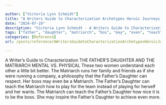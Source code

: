 ```yaml
---

author: ["Victoria Lynn Schmidt"]
title: "A Writers Guide to Characterization Archetypes Heroic Journeys and Other Elements of Dynamic Character Development - part0007_split_015.html"
date: "2024-07-19"
description: "Victoria Lynn Schmidt - A Writers Guide to Characterization Archetypes Heroic Journeys and Other Elements of Dynamic Character Development"
tags: ["father", "daughter", "matriarch", "bos", "may", "even", "teach", "writer", "guide", "characterization", "mental", "v", "physical", "two", "woman", "understand", "little", "bit", "better", "run", "family", "friend", "running", "company", "philosophy"]
categories: [Reference]
url: /posts/reference/AWritersGuidetoCharacterizationArchetypesHeroicJourneysandOtherElementsofDynamicCharacterDevelopment-part0007split015html

---
```



A Writer’s Guide to Characterization
 THE FATHER’S DAUGHTER AND THE MATRIARCH
MENTAL VS. PHYSICAL
These two women understand each other a little bit better. The Matriarch runs her family and friends as if she were running a company, a philosophy that the Father’s Daughter can respect. Her boss may even be a Matriarch.
The Father’s Daughter can teach the Matriarch how to play for the team instead of playing for herself and her wants.
The Matriarch can teach the Father’s Daughter how nice it is to be the boss. She may inspire the Father’s Daughter to achieve even more.
